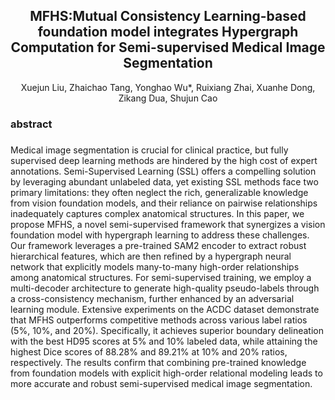 <div align="center">
<h2>MFHS:Mutual Consistency Learning-based foundation model integrates Hypergraph Computation for Semi-supervised Medical Image Segmentation</h2>
</div>
<div align="center">
Xuejun Liu, Zhaichao Tang, Yonghao Wu*, Ruixiang Zhai, Xuanhe Dong,
Zikang Dua, Shujun Cao
</div>
<div><h3>abstract<h3></div>

Medical image segmentation is crucial for clinical practice, but fully supervised deep learning methods are hindered by the high cost of expert annotations.
Semi-Supervised Learning (SSL) offers a compelling solution by leveraging abundant unlabeled data, yet existing SSL methods face two primary limitations: they often neglect the rich, generalizable knowledge from vision foundation models, and their reliance on pairwise relationships inadequately captures complex anatomical structures.
In this paper, we propose MFHS, a novel semi-supervised framework that synergizes a vision foundation model with hypergraph learning to address these challenges.
Our framework leverages a pre-trained SAM2 encoder to extract robust hierarchical features, which are then refined by a hypergraph neural network that explicitly models many-to-many high-order relationships among anatomical structures.
For semi-supervised training, we employ a multi-decoder architecture to generate high-quality pseudo-labels through a cross-consistency mechanism, further enhanced by an adversarial learning module.
Extensive experiments on the ACDC dataset demonstrate that MFHS outperforms competitive  methods across various label ratios (5\%, 10\%, and 20\%).
Specifically, it achieves superior boundary delineation with the best HD95 scores at 5\% and 10\% labeled data, while attaining the highest Dice scores of 88.28\% and 89.21\% at 10\% and 20\% ratios, respectively.
The results confirm that combining pre-trained knowledge from foundation models with explicit high-order relational modeling leads to more accurate and robust semi-supervised medical image segmentation.
